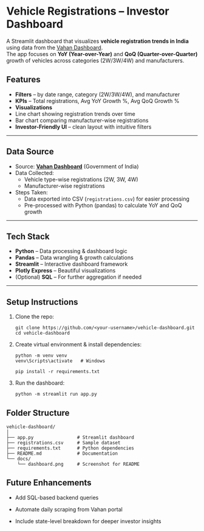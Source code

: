 # Vehicle Registrations – Investor Dashboard  

A Streamlit dashboard that visualizes **vehicle registration trends in India** using data from the [Vahan Dashboard](https://vahan.parivahan.gov.in).  
The app focuses on **YoY (Year-over-Year)** and **QoQ (Quarter-over-Quarter)** growth of vehicles across categories (2W/3W/4W) and manufacturers.  


##  Features
-  **Filters** – by date range, category (2W/3W/4W), and manufacturer  
-  **KPIs** – Total registrations, Avg YoY Growth %, Avg QoQ Growth %  
-  **Visualizations**  
  - Line chart showing registration trends over time  
  - Bar chart comparing manufacturer-wise registrations  
-  **Investor-Friendly UI** – clean layout with intuitive filters  

---

##  Data Source
- Source: **[Vahan Dashboard](https://vahan.parivahan.gov.in)** (Government of India)  
- Data Collected:  
  - Vehicle type-wise registrations (2W, 3W, 4W)  
  - Manufacturer-wise registrations  
- Steps Taken:  
  - Data exported into CSV (`registrations.csv`) for easier processing  
  - Pre-processed with Python (pandas) to calculate YoY and QoQ growth  

---

##  Tech Stack
- **Python** – Data processing & dashboard logic  
- **Pandas** – Data wrangling & growth calculations  
- **Streamlit** – Interactive dashboard framework  
- **Plotly Express** – Beautiful visualizations  
- (Optional) **SQL** – For further aggregation if needed  

---

##  Setup Instructions

1. Clone the repo:
   ```
   git clone https://github.com/<your-username>/vehicle-dashboard.git
   cd vehicle-dashboard
   ```
2. Create virtual environment & install dependencies:

    ```
    python -m venv venv
    venv\Scripts\activate   # Windows

    pip install -r requirements.txt
    ```
3. Run the dashboard:

    ```
    python -m streamlit run app.py
    ```

## Folder Structure
```
vehicle-dashboard/
│
├── app.py                # Streamlit dashboard
├── registrations.csv     # Sample dataset
├── requirements.txt      # Python dependencies
├── README.md             # Documentation
└── docs/
    └── dashboard.png     # Screenshot for README
```

## Future Enhancements

- Add SQL-based backend queries

- Automate daily scraping from Vahan portal


- Include state-level breakdown for deeper investor insights
